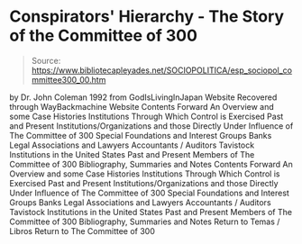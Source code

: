 # Conspirators' Hierarchy - The Story of the Committee of 300

> Source: https://www.bibliotecapleyades.net/SOCIOPOLITICA/esp_sociopol_committee300_00.htm

by Dr. John Coleman
1992
from GodIsLivingInJapan Website
Recovered through WayBackmachine Website
Contents Forward An Overview and some Case Histories Institutions Through Which Control is Exercised Past and Present Institutions/Organizations and those Directly Under Influence of The Committee of 300 Special Foundations and Interest Groups Banks Legal Associations and Lawyers Accountants / Auditors Tavistock Institutions in the United States Past and Present Members of The Committee of 300 Bibliography, Summaries and Notes
Contents
Forward
An Overview and some Case Histories
Institutions Through Which Control is Exercised
Past and Present Institutions/Organizations and those Directly Under Influence of The Committee of 300
Special Foundations and Interest Groups
Banks
Legal Associations and Lawyers
Accountants / Auditors
Tavistock Institutions in the United States
Past and Present Members of The Committee of 300
Bibliography, Summaries and Notes
Return to Temas / Libros
Return to The Committee of 300
